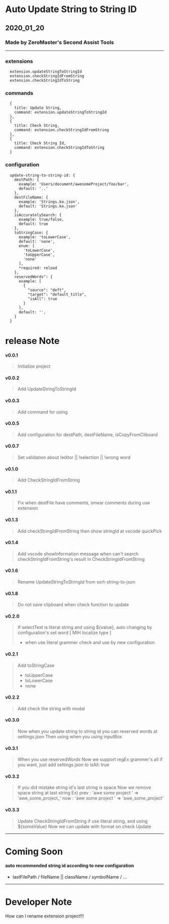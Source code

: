 # Auto Update String to String ID

## 2020_01_20

### Made by ZeroMaster's Second Assist Tools
---
### extensions
```
  extension.updateStringToStringId
  extension.checkStringIdFromString
  extension.checkStringIdToString
```

### commands
```
  {
    title: Update String,
    command: extension.updateStringToStringId
  },
  {
    title: Check String,
    command: extension.checkStringIdFromString
  },
  {
    title: Check String Id,
    command: extension.checkStringIdToString
  }
```

### configuration
```
  update-string-to-string-id: {
    destPath: {
      example: 'Users/document/awesomeProject/foo/bar',
      default: '..'
    },
    destFileName: {
      example: 'Strings.ko.json',
      default: 'Strings.ko.json'
    },
    isAccuratelySearch: {
      example: true/false,
      default: true
    },
    toStringCase: {
      example: 'toLowerCase',
      default: 'none',
      enum: [
        'toLowerCase',
        'toUpperCase',
        'none'
      ],
      *required: reload
    },
    reservedWords": {
      example: [
        {
          "source": "deft",
          "target": "default_title",
          "isAll": true
        }
      ],
      default: '',
    }
  }
```


# release Note
#### v0.0.1
> Initialize project

#### v0.0.2
> Add UpdateStringToStringId

#### v0.0.3
> Add command for using

#### v0.0.5
> Add configuration for destPath, destFileName, isCopyFromCliboard

#### v0.0.7
> Set validation about !editor || !selection || !wrong word

#### v0.1.0
> Add CheckStringIdFromString

#### v0.1.1
> Fix when destFile have comments, smear comments during use extension

#### v0.1.3
> Add checkStringIdFromString then show stringId at vscode quickPick

#### v0.1.4
> Add vscode showInformation message when can't search checkStringIdFromString's result in CheckStringIdFromString

#### v0.1.6
> Rename UpdateStringToStringId from sort-string-to-json

#### v0.1.8
> Do not save clipboard when check function to update

#### v0.2.0
> If selectText is literal string and using ${value}, auto changing by configuration's set word [ MIH localize type ]
> - when use literal grammer check and use by new configuration

#### v0.2.1
> Add toStringCase 
> - toUpperCase
> - toLowerCase
> - none

#### v0.2.2
> Add check the string with modal

#### v0.3.0
> Now when you update string to string id
> you can reserved words at settings.json
> Then using when you using inputBox

#### v0.3.1
> When you use reservedWords
> Now we support regEx grammer's all
> if you want, just add settings.json to isAll: true

#### v0.3.2
> If you did mistake string id's last string is space
> Now we remove space string at last string
> Ex)
> prev : 'awe some project ' => 'awe_some_project_'
> now  : 'awe some project ' => 'awe_some_project'

#### v0.3.3
> Update CheckStringIdFromString
> if use literal string, and using ${someValue}
> Now we can update with format on check Update
---

# Coming Soon

#### auto recommended string id according to new configuration
  - lastFilePath / fileName || className / symbolName / ...

---

# Developer Note
How can I rename extension project!!!